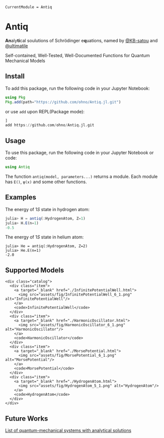 ```@meta
CurrentModule = Antiq
```

# Antiq

**An**aly**ti**cal soulutions of Schrödinger e**q**uations, named by [@KB-satou](https://github.com/KB-satou) and [@ultimatile](https://github.com/ultimatile)

Self-contained, Well-Tested, Well-Documented Functions for Quantum Mechanical Models

## Install

To add this package, run the following code in your Jupyter Notebook:

```julia
using Pkg
Pkg.add(path="https://github.com/ohno/Antiq.jl.git")
```

or use `add` upon REPL(Package mode):

```julia
]
add https://github.com/ohno/Antiq.jl.git
```

## Usage

To use this package, run the following code in your Jupyter Notebook or code:

```julia
using Antiq
```

The function `antiq(model, parameters...)` returns a module. Each module has `E()`, `ψ(x)` and some other functions.

## Examples

The energy of $1S$ state in hydrogen atom:
```julia
julia> H = antiq(:HydrogenAtom, Z=1)
julia> H.E(n=1)
-0.5
```

The energy of $1S$ state in helium atom:
```
julia> He = antiq(:HydrogenAtom, Z=2)
julia> He.E(n=1)
-2.0
```

## Supported Models

```@raw html
<div class="catalog">
  <div class="item">
    <a target="_blank" href="./InfinitePotentialWell.html">
      <img src="assets/fig/InfinitePotentialWell_6_1.png" alt="InfinitePotentialWell"/>
    </a>
    <code>InfinitePotentialWell</code>
  </div>
  <div class="item">
    <a target="_blank" href="./HarmonicOscillator.html">
      <img src="assets/fig/HarmonicOscillator_6_1.png" alt="HarmonicOscillator"/>
    </a>
    <code>HarmonicOscillator</code>
  </div>
  <div class="item">
    <a target="_blank" href="./MorsePotential.html">
      <img src="assets/fig/MorsePotential_6_1.png" alt="MorsePotential"/>
    </a>
    <code>MorsePotential</code>
  </div>
  <div class="item">
    <a target="_blank" href="./HydrogenAtom.html">
      <img src="assets/fig/HydrogenAtom_5_1.png" alt="HydrogenAtom"/>
    </a>
    <code>HydrogenAtom</code>
  </div>
</div>
```

## Future Works

[List of quantum-mechanical systems with analytical solutions](https://en.wikipedia.org/wiki/List_of_quantum-mechanical_systems_with_analytical_solutions)
